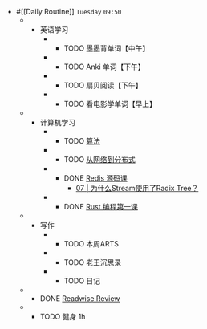 - #[[Daily Routine]] `Tuesday` `09:50`
	 - - 英语学习
		 - - TODO 墨墨背单词【中午】
		 - - TODO Anki 单词【下午】
		 - - TODO 扇贝阅读【下午】
		 - - TODO 看电影学单词【早上】
	 - - 计算机学习
		 - - TODO [算法](omnifocus:///task/n1slutCBkyO)
		 - - TODO [从网络到分布式](omnifocus:///task/mvEpkUnqe3P)
		 - - DONE [Redis 源码课](https://time.geekbang.org/column/intro/100084301)
			 - [07 | 为什么Stream使用了Radix Tree？](https://time.geekbang.org/column/article/406284)
		 - - DONE [Rust 编程第一课](https://time.geekbang.org/column/intro/100085301)
	 - - 写作
		 - - TODO 本周ARTS
		 - - TODO 老王沉思录
		 - - TODO 日记
	 - - DONE [Readwise Review](https://readwise.io/review/2021-08-17)
	 - - TODO 健身 1h